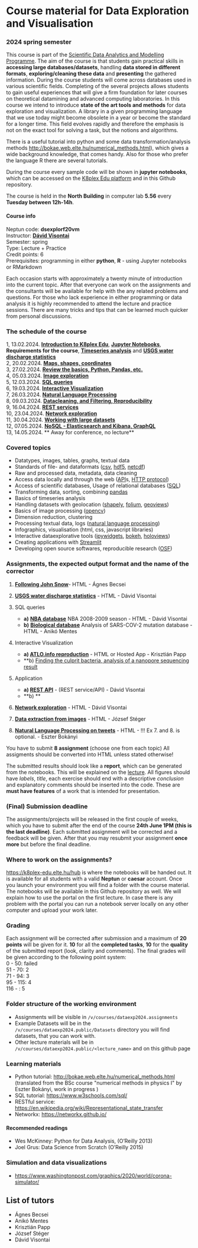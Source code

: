 # Course material for Data Exploration and Visualisation 
### 2024 spring semester

This course is part of the [Scientific Data Analytics and Modelling Programme](https://datascience.elte.hu/en/Default.aspx#top).
The aim of the course is that students gain practical skills in **accessing large databases/datasets**, handling **data stored in different formats**, **exploring/cleaning these data** and **presenting** the gathered information. During the course students will come across databases used in various scientific fields. Completing of the several projects allows students to gain useful experiences that will give a firm foundation for later courses on theoretical datamining and advanced computing laboratories.
In this course we intend to introduce **state of the art tools and methods** for data exploration and visualization. A library in a given programming language that we use today might become obsolete in a year or become the standard for a longer time. This field evolves rapidly and therefore the emphasis is not on the exact tool for solving a task, but the notions and algorithms. 

There is a useful tutorial into python and some data transformation/analysis methods http://bokae.web.elte.hu/numerical_methods.html), which gives a wide background knowledge, that comes handy. Also for those who prefer the language R there are several tutorials.

During the course every sample code will be shown in **jupyter notebooks**, which can be accessed on the [K8plex Edu platform](https://k8plex-edu.elte.hu) and in this Github repository.

The course is held in the **North Building** in computer lab **5.56** every **Tuesday between 12h-14h**.
  
#### Course info
Neptun code: 	**dsexplorf20vm** <br>
Instructor: 	**[Dávid Visontai](http://benedek.web.elte.hu/)**<br>
Semester: 	spring <br>
Type: 	Lecture + Practice <br>
Credit points: 	6 <br>
Prerequisites: 	programming in either **python**, **R** - using Jupyter notebooks or RMarkdown<br>

Each occasion starts with approximately a twenty minute of introduction into the current topic. After that everyone can work on the assignments and the consultants will be available for help with the any related problems and questions. For those who lack experience in either programming or data analysis it is highly recommended to attend the lecture and practice sessions. There are many tricks and tips that can be learned much quicker from personal discussions.

### The schedule of the course 
1,  13.02.2024. **[Introduction to K8plex Edu](https://k8plex-edu.elte.hu/hub)**, **[Jupyter Notebooks](https://jupyter.org/)**, **Requirements for the course**,
                **[Timeseries analysis](Lectures/Timeseries/02-Timeseries.pdf)** and **[USGS water discharge statistics](Assignments/Timeseries)**<br>
2,  20.02.2024. **[Maps, shapes, coordinates](Lectures/Shapes-Maps-Coordinates)** <br>
3,  27.02.2024. **[Review the basics, Python, Pandas, etc.](Basics_Python_pandas)** <br>
4,  05.03.2024. **[Image exploration](Lectures/Image_Exploration)**  <br>
5,  12.03.2024. **[SQL queries](Lectures/SQL)** <br>
6,  19.03.2024. **[Interactive Visualization](Lectures/Interactive_Visualization)** <br>
7,  26.03.2024. **[Natural Language Processing](Lectures/NLP)** <br>
8,  09.03.2024. **[Datacleaning, and Filtering, Reproducibility](Lectures/Datacleaning-reproducibility)** <br>
9,  16.04.2024. **[REST services](Lectures/HTTP-REST-API)** <br>
10, 23.04.2024. **[Network exploration](Lectures/Networks)** <br>
11, 30.04.2024. **[Working with large datasets](Lectures/LargeData)**<br>
12, 07.05.2024. **[NoSQL - Elasticsearch and Kibana, GraphQL](Lectures/NoSQL-ES)** <br>
13, 14.05.2024. ** Away for conference, no lecture** <br>

<!-- **[NoSQL - Elasticsearch and Kibana, GraphQL](Lectures/L-NoSQL-ES)** -->

### Covered topics

 * Datatypes, images, tables, graphs, textual data
 * Standards of file- and dataformats ([csv](https://www.computerhope.com/issues/ch001356.htm), [hdf5](https://en.wikipedia.org/wiki/Hierarchical_Data_Format), [netcdf](https://en.wikipedia.org/wiki/NetCDF))
 * Raw and processed data, metadata, data cleaning 
 * Access data locally and through the web ([API](https://restfulapi.net/)s, [HTTP protocol](https://en.wikipedia.org/wiki/Hypertext_Transfer_Protocol))
 * Access of scientific databases, Usage of relational databases ([SQL](https://www.w3schools.com/sql/))
 * Transforming data, sorting, combining [pandas](https://pandas.pydata.org/)
 * Basics of timeseries analysis
 * Handling datasets with geolocation ([shapely](https://shapely.readthedocs.io/en/stable/manual.html), [folium](https://python-visualization.github.io/folium/), [geoviews](https://geoviews.org/))
 * Basics of image processing ([opencv](https://opencv.org/))
 * Dimension reduction, clustering
 * Processing textual data, logs ([natural language processing](https://www.nltk.org/))
 * Infographics, visualisation (html, css, javascript libraries)
 * Interactive dataexplorative tools ([ipywidgets](https://ipywidgets.readthedocs.io/), [bokeh](https://bokeh.org/), [holoviews](http://holoviews.org/))
 * Creating applications with [Streamlit](https://streamlit.io/)
 * Developing open source softwares, reproducible research ([OSF](https://osf.io/))

### Assignments, the expected output format and the name of the corrector

1. **[Following John Snow](Assignments/Shapes-Maps-Coordinates)**- HTML - Ágnes Becsei
2. **[USGS water discharge statistics](Assignments/Timeseries)** - HTML - Dávid Visontai
3. SQL queries
   * **a)** **[NBA database](Assignments/SQL-A-Basketball)** NBA 2008-2009 season - HTML - Dávid Visontai
   * **b)** **[Biological database](Assignments/SQL-B-Coveo)** Analysis of SARS-COV-2 mutation database - HTML - Anikó Mentes
  
4. Interactive Visualization
   * **a) [ATLO.info reproduction](Assignments/InteractiveVisualizations)**  - HTML or Hosted App - Krisztián Papp
   * **b) [Finding the culprit bacteria, analysis of a nanopore sequencing result](Assignments/InteractiveVisualizations)

5. Application
   * **a) [REST API](Assignments/HTTP-REST-API)** - (REST service/API) - Dávid Visontai
   * **b) **
6. **[Network exploration](Assignments/Networks)** - HTML - Dávid Visontai
7. **[Data extraction from images](Assignments/Image_Exploration)** - HTML - József Stéger
8. **[Natural Language Processing on tweets](Assignments/NLP)** - HTML - !!! Ex 7. and 8. is optional. - Eszter Bokányi

You have to submit **8 assignment** (choose one from each topic)
All assigments should be converted into HTML unless stated otherwise!

The submitted results should look like a **report**, which can be generated from the notebooks. This will be explained on the [lecture](1-createreport). All figures should have *labels*, *title*, each exercise should end with a descriptive *conclusion* and explanatory comments should be inserted into the code. These are **must have features** of a work that is intended for presentation.

<span id="deadline"></span>
### (Final) Submission deadline
The assignments/projects will be released in the first couple of weeks, which you have to submit after the end of the course **24th June 1PM (this is the last deadline)**. Each submitted assignment will be corrected and a feedback will be given. After that you may resubmit your assignment **once more** but before the final deadline.

### Where to work on the assignments?
https://k8plex-edu.elte.hu/hub is where the notebooks will be handed out. It is available for all students with a valid **Neptun** or **caesar** account. Once you launch your environment you will find a folder with the course material. The notebooks will be available in this Github repository as well.
We will explain how to use the portal on the first lecture.
In case there is any problem with the portal you can run a notebook server locally on any other computer and upload your work later.

### Grading

Each assignment will be corrected after submission and a maximum of **20 points** will be given for it. **10** for all the **completed tasks**, **10** for the **quality** of the submitted report (look, clarity and comments). 
The final grades will be given according to the following point system:<br>
0 - 50: failed<br>
51 - 70: 2<br>
71 - 94: 3<br>
95 - 115: 4<br>
116 - : 5<br>

### Folder structure of the working environment

* Assignments will be visible in `/v/courses/dataexp2024.assignments`
* Example Datasets will be in the `/v/courses/dataexp2024.public/Datasets` directory you will find datasets, that you can work with.
* Other lecture materials will be in `/v/courses/dataexp2024.public/<lecture_name>` and on this github page

### Learning materials
* Python tutorial: http://bokae.web.elte.hu/numerical_methods.html (translated from the BSc course "numerical methods in physics I" by Eszter Bokányi, work in progress )
* SQL tutorial: https://www.w3schools.com/sql/ 
* RESTful service: https://en.wikipedia.org/wiki/Representational_state_transfer
* Networkx: https://networkx.github.io/

#### Recommended readings

* Wes McKinney: Python for Data Analysis, (O’Reilly 2013)
* Joel Grus: Data Science from Scratch (O’Reilly 2015)

### Simulation and data visualizations
* https://www.washingtonpost.com/graphics/2020/world/corona-simulator/

## List of tutors
* Ágnes Becsei
* Anikó Mentes
* Krisztián Papp
* József Stéger
* Dávid Visontai

